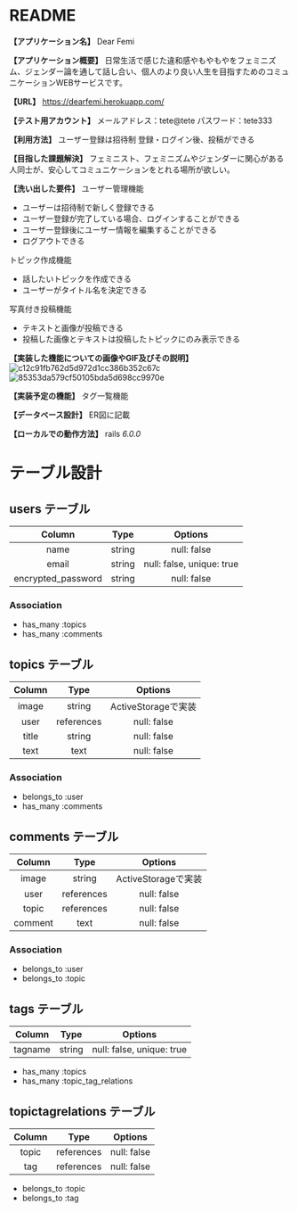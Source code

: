 # README

**【アプリケーション名】**
Dear Femi

**【アプリケーション概要】**
日常生活で感じた違和感やもやもやをフェミニズム、ジェンダー論を通して話し合い、個人のより良い人生を目指すためのコミュニケーションWEBサービスです。

**【URL】**
https://dearfemi.herokuapp.com/

**【テスト用アカウント】**
メールアドレス：tete@tete
パスワード：tete333

**【利用方法】**
ユーザー登録は招待制
登録・ログイン後、投稿ができる

**【目指した課題解決】**
フェミニスト、フェミニズムやジェンダーに関心がある人同士が、安心してコミュニケーションをとれる場所が欲しい。

**【洗い出した要件】**
ユーザー管理機能
- ユーザーは招待制で新しく登録できる
- ユーザー登録が完了している場合、ログインすることができる
- ユーザー登録後にユーザー情報を編集することができる
- ログアウトできる

トピック作成機能
- 話したいトピックを作成できる
- ユーザーがタイトル名を決定できる

写真付き投稿機能
- テキストと画像が投稿できる
- 投稿した画像とテキストは投稿したトピックにのみ表示できる

**【実装した機能についての画像やGIF及びその説明】**
![c12c91fb762d5d972d1cc386b352c67c](https://user-images.githubusercontent.com/80046275/118346685-37b14700-b578-11eb-99f3-a0e98b301632.gif)
![85353da579cf50105bda5d698cc9970e](https://user-images.githubusercontent.com/80046275/118346687-38e27400-b578-11eb-8f7b-64d51733a5ac.gif)

**【実装予定の機能】**
タグ一覧機能

**【データベース設計】**
ER図に記載

**【ローカルでの動作方法】**
rails _6.0.0_

# テーブル設計

## users テーブル
| Column             | Type   | Options                   |
|:------------------:|:------:|:-------------------------:|
| name               | string | null: false               |
| email              | string | null: false, unique: true |
| encrypted_password | string | null: false               |

### Association

- has_many  :topics
- has_many  :comments


## topics テーブル
| Column | Type       | Options            |
|:------:|:----------:|:------------------:|
| image  | string     | ActiveStorageで実装 |
| user   | references | null: false        |
| title  | string     | null: false        |
| text   | text       | null: false        |

### Association

- belongs_to :user
- has_many   :comments


## comments テーブル
| Column  | Type       | Options            |
|:-------:|:----------:|:------------------:|
| image   | string     | ActiveStorageで実装 |
| user    | references | null: false        |
| topic   | references | null: false        |
| comment | text       | null: false        |

### Association

- belongs_to :user
- belongs_to :topic

## tags テーブル
| Column  | Type   | Options                   |
|:-------:|:------:|:-------------------------:|
| tagname | string | null: false, unique: true |

- has_many  :topics
- has_many  :topic_tag_relations


## topictagrelations テーブル
| Column | Type       | Options     |
|:------:|:----------:|:-----------:|
| topic  | references | null: false |
| tag    | references | null: false |

- belongs_to :topic
- belongs_to :tag
